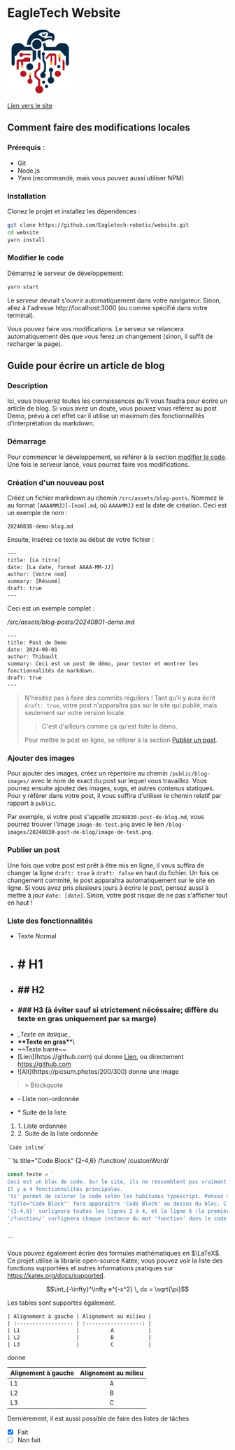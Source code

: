 # EagleTech Website

<a href="https://github.com/Eagletech-robotic">
    <img src="./logo.png" alt="Logo" width="150" height="150">
</a>

[Lien vers le site](https://eagletech-robotics.netlify.app)

## Comment faire des modifications locales

### Prérequis :

-   Git
-   Node.js
-   Yarn (recommandé, mais vous pouvez aussi utiliser NPM)

### Installation

Clonez le projet et installez les dépendences :

```sh
git clone https://github.com/Eagletech-robotic/website.git
cd website
yarn install
```

### Modifier le code

Démarrez le serveur de développement:

```sh
yarn start
```

Le serveur devrait s'ouvrir automatiquement dans votre navigateur. Sinon, allez à l'adresse http://localhost:3000 (ou comme spécifié dans votre terminal).

Vous pouvez faire vos modifications. Le serveur se relancera automatiquement dès que vous ferez un changement (sinon, il suffit de recharger la page).

## Guide pour écrire un article de blog

### Description

Ici, vous trouverez toutes les connaissances qu'il vous faudra pour écrire un article de blog.
Si vous avez un doute, vous pouvez vous référez au post Demo, prévu à cet effet car il utilise un maximum des fonctionnalités d'interprétation du markdown.

### Démarrage

Pour commencer le développement, se référer à la section [modifier le code](#modifier-le-code). Une fois le serveur lancé, vous pourrez faire vos modifications.

### Création d'un nouveau post

Crééz un fichier markdown au chemin `/src/assets/blog-posts`. Nommez le au format `[AAAAMMJJ]-[nom].md`, où `AAAAMMJJ` est la date de création. Ceci est un exemple de nom :

```
20240830-demo-blog.md
```

Ensuite, insérez ce texte au début de votre fichier :

```
---
title: [Le titre]
date: [La date, format AAAA-MM-JJ]
author: [Votre nom]
summary: [Résumé]
draft: true
---
```

Ceci est un exemple complet :

_/src/assets/blog-posts/20240801-demo.md_

```
---
title: Post de Demo
date: 2024-08-01
author: Thibault
summary: Ceci est un post de démo, pour tester et montrer les fonctionnalités de markdown.
draft: true
---
```

> N'hésitez pas à faire des commits réguliers ! Tant qu'il y aura
> écrit `draft: true`, votre post n'apparaîtra pas sur le site qui
> publié, mais seulement sur votre version locale.
>
> > C'est d'ailleurs comme ça qu'est faite la démo.
> 
> Pour mettre le post en ligne, se référer à la section [Publier un post](publier-un-post).

### Ajouter des images

Pour ajouter des images, crééz un répertoire au chemin `/public/blog-images/` avec le nom de exact du post sur lequel vous travaillez. Vous pourrez ensuite ajoutez des images, svgs, et autres contenus statiques. Pour y référer dans votre post, il vous suffira d'utiliser le chemin relatif par rapport à `public`.

Par exemple, si votre post s'appelle `20240830-post-de-blog.md`, vous pourrez trouver l'image `image-de-test.png` avec le lien `/blog-images/20240830-post-de-blog/image-de-test.png`.

### Publier un post

Une fois que votre post est prêt à être mis en ligne, il vous suffira de changer la ligne `draft: true` à `draft: false` en haut du fichier. Un fois ce changement commité, le post apparaîtra automatiquement sur le site en ligne.
Si vous avez pris plusieurs jours à écrire le post, pensez aussi à mettre à jour `date: [date]`. Sinon, votre post risque de ne pas s'afficher tout en haut !

### Liste des fonctionnalités

-   Texte Normal
-   # # H1
-   ## ## H2
-   ### ### H3 (à éviter sauf si strictement nécéssaire; diffère du texte en gras uniquement par sa marge)
-   *​_Texte en italique*​\_
-   **\*\*Texte en gras\***\*\
-   ~\~Texte barré\~~
-   \[Lien]\(https:/​/github.com) qui donne [Lien](https://github.com), ou directement https://github.com
-   \![Alt]\(https:/​/picsum.photos/200/300) donne une image

> \> Blockquote

-   \- Liste non-ordonnée

*   \* Suite de la liste

1. 1\. Liste ordonnée
2. 2\. Suite de la liste ordonnée

\``Code inline`\`

\```ts title="Code Block" {2-4,6} /function/ /customWord/

```ts
const texte = `
Ceci est un bloc de code. Sur le site, ils ne ressemblent pas vraiment à ça. N'hésitez pas à regarder la démo.
Il y a 4 fonctionnalités principales.
'ts' permet de colorer le code selon les habitudes typescript. Pensez toujours inclure un langage un (sauf si c'est du pur texte).
'title="Code Block"' fera apparaître 'Code Block' au dessus du bloc. C'est fortement recommandé d'inclure un titre.
'{2-4,6}' surlignera toutes les lignes 2 à 4, et la ligne 6 (la première ligne étant 1)
'/function/' surlignera chaque instance du mot 'function' dans le code
`
```

\```

Vous pouvez également écrire des formules mathématiques en $\LaTeX$. Ce projet utilise la librarie open-source Katex; vous pouvez voir la liste des fonctions supportées et autres informations pratiques sur https://katex.org/docs/supported.

$$\int_{-\infty}^\infty e^{-x^2} \, dx = \sqrt{\pi}$$

Les tables sont supportés également.

```
| Alignement à gauche | Alignement au milieu |
| :------------------ | :------------------: |
| L1                  |          A           |
| L2                  |          B           |
| L3                  |          C           |
```

donne

| Alignement à gauche | Alignement au milieu |
| :------------------ | :------------------: |
| L1                  |          A           |
| L2                  |          B           |
| L3                  |          C           |

Dernièrement, il est aussi possible de faire des listes de tâches

-   [x] Fait
-   [ ] Non fait
